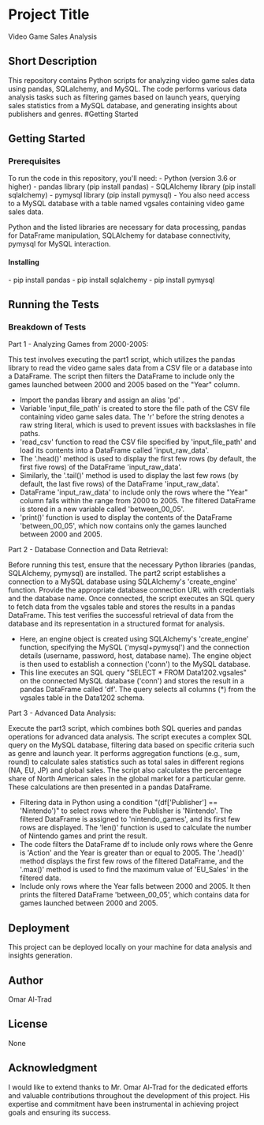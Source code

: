 <h1>Project Title</h1> 
Video Game Sales Analysis

<h2>Short Description</h2>
This repository contains Python scripts for analyzing video game sales data using pandas, SQLalchemy, and MySQL. The code performs various data analysis tasks such as filtering games based on launch years, querying sales statistics from a MySQL database, and generating insights about publishers and genres.
#Getting Started

<h2>Getting Started</h2>
<h3>Prerequisites</h3>
To run the code in this repository, you'll need:
- Python (version 3.6 or higher)
- pandas library (pip install pandas)
- SQLAlchemy library (pip install sqlalchemy)
- pymysql library (pip install pymysql)
- You also need access to a MySQL database with a table named vgsales containing video game sales data.

Python and the listed libraries are necessary for data processing, pandas for DataFrame manipulation, SQLAlchemy for database connectivity, pymysql for MySQL interaction.

<h4>Installing</h4>
- pip install pandas 
- pip install sqlalchemy 
- pip install pymysql

<h2>Running the Tests</h2>
<h3>Breakdown of Tests</h3>
Part 1 - Analyzing Games from 2000-2005:

This test involves executing the part1 script, which utilizes the pandas library to read the video game sales data from a CSV file or a database into a DataFrame. The script then filters the DataFrame to include only the games launched between 2000 and 2005 based on the "Year" column. 

- Import the pandas library and assign an alias 'pd' .
- Variable 'input_file_path' is created to store the file path of the CSV file containing video game sales data. The 'r' before the string denotes a raw string literal, which is used to prevent issues with backslashes in file paths.
- 'read_csv' function to read the CSV file specified by 'input_file_path' and load its contents into a DataFrame called 'input_raw_data'.
- The '.head()' method is used to display the first few rows (by default, the first five rows) of the DataFrame 'input_raw_data'.
- Similarly, the '.tail()' method is used to display the last few rows (by default, the last five rows) of the DataFrame 'input_raw_data'.
- DataFrame 'input_raw_data' to include only the rows where the "Year" column falls within the range from 2000 to 2005. The filtered DataFrame is stored in a new variable called 'between_00_05'.
- 'print()' function is used to display the contents of the DataFrame 'between_00_05', which now contains only the games launched between 2000 and 2005.


Part 2 - Database Connection and Data Retrieval:

Before running this test, ensure that the necessary Python libraries (pandas, SQLAlchemy, pymysql) are installed. The part2 script establishes a connection to a MySQL database using SQLAlchemy's 'create_engine' function. Provide the appropriate database connection URL with credentials and the database name. Once connected, the script executes an SQL query to fetch data from the vgsales table and stores the results in a pandas DataFrame. This test verifies the successful retrieval of data from the database and its representation in a structured format for analysis.

- Here, an engine object is created using SQLAlchemy's 'create_engine' function, specifying the MySQL ('mysql+pymysql') and the connection details (username, password, host, database name). The engine object is then used to establish a connection ('conn') to the MySQL database.
- This line executes an SQL query "SELECT * FROM Data1202.vgsales" on the connected MySQL database ('conn') and stores the result in a pandas DataFrame called 'df'. The query selects all columns (*) from the vgsales table in the Data1202 schema.
  
Part 3 - Advanced Data Analysis:

Execute the part3 script, which combines both SQL queries and pandas operations for advanced data analysis. The script executes a complex SQL query on the MySQL database, filtering data based on specific criteria such as genre and launch year. It performs aggregation functions (e.g., sum, round) to calculate sales statistics such as total sales in different regions (NA, EU, JP) and global sales. The script also calculates the percentage share of North American sales in the global market for a particular genre. These calculations are then presented in a pandas DataFrame.

- Filtering data in Python using a condition "(df['Publisher'] == 'Nintendo')" to select rows where the Publisher is 'Nintendo'. The filtered DataFrame is assigned to 'nintendo_games', and its first few rows are displayed. The 'len()' function is used to calculate the number of Nintendo games and print the result.
- The code filters the DataFrame df to include only rows where the Genre is 'Action' and the Year is greater than or equal to 2005. The '.head()' method displays the first few rows of the filtered DataFrame, and the '.max()' method is used to find the maximum value of 'EU_Sales' in the filtered data.
- Include only rows where the Year falls between 2000 and 2005. It then prints the filtered DataFrame 'between_00_05', which contains data for games launched between 2000 and 2005.
  
<h2>Deployment</h2>
This project can be deployed locally on your machine for data analysis and insights generation.

<h2>Author</h2>
Omar Al-Trad

<h2>License</h2>
None

<h2>Acknowledgment</h2>
I would like to extend thanks to Mr. Omar Al-Trad for the dedicated efforts and valuable contributions throughout the development of this project. His expertise and commitment have been instrumental in achieving project goals and ensuring its success.
